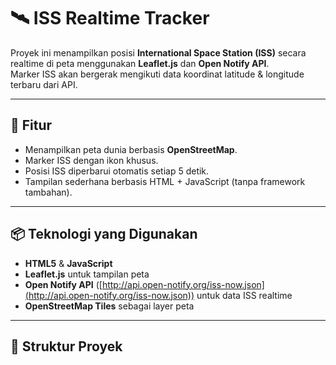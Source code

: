 # 🛰️ ISS Realtime Tracker

Proyek ini menampilkan posisi **International Space Station (ISS)** secara realtime di peta menggunakan **Leaflet.js** dan **Open Notify API**.  
Marker ISS akan bergerak mengikuti data koordinat latitude & longitude terbaru dari API.

---

## 🚀 Fitur
- Menampilkan peta dunia berbasis **OpenStreetMap**.
- Marker ISS dengan ikon khusus.
- Posisi ISS diperbarui otomatis setiap 5 detik.
- Tampilan sederhana berbasis HTML + JavaScript (tanpa framework tambahan).

---

## 📦 Teknologi yang Digunakan
- **HTML5** & **JavaScript**
- **Leaflet.js** untuk tampilan peta
- **Open Notify API** ([http://api.open-notify.org/iss-now.json](http://api.open-notify.org/iss-now.json)) untuk data ISS realtime
- **OpenStreetMap Tiles** sebagai layer peta

---

## 📂 Struktur Proyek
